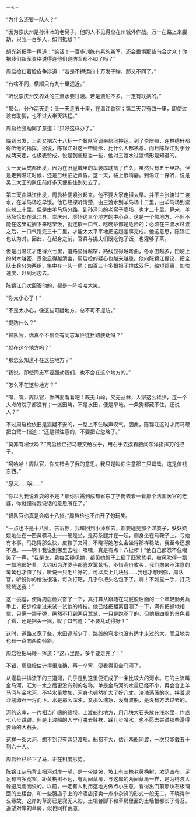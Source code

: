     一五三 

   “为什么还要一队人？”

   “因为崇庆州是孙泽沛的老窝子。他的人不见得全在州城外作战。万一在路上来腰劫，只我一百多人，如何抵敌？”

   胡光新把手一挥道：“笑话！一百多训练有素的新军，还会畏惧那些乌合之众！你把我们新军资格说得连他们巡防军都不如了吗？”

   周启检红着脸皮争辩道：“若是不押运四十万发子弹，那又不同了。”

   “有啥不同，横顺只有九十里远近。”

   “听说崇庆州交界处的三渡水要过渡。若是渡船不多，一定有耽搁的。”

   “那么，分作两天走：头一天走五十里，在温江歇宿；第二天只有四十里，即使过渡有耽搁，也不过大半天路程。”

   周启检强勉同了意道：“只好这样办了。”

   临到出发，上面又把六十八标一个督队官调来帮同押运。到了崇庆州，连林德轩都得听他的指挥。据说，陈锦江对这一带情形，比什么人都熟悉。而且陈锦江对于分成两天走，也极表赞成，说是到底稳当一些，他对三渡水过渡情形是知道的。

   头一天从成都出发，因为在旧皇城里的军装库耽搁了许久，虽然只有五十里路，但是走到温江时候，还是已经临近黄昏。这一天，路上很清静。到温江一探听，说是吴二大王的队伍前好多天便拖往别处去了。

   第二天由温江出发，周启检便紧张起来。他不要大家走得太早。并不主张渡过三渡水，在羊马场吃早饭。他已经探听清楚，由三渡水到羊马场十二里，由羊马场到崇庆州二十里。但是由羊马场分路，到孙泽沛的老窝子廖场，也才二十里。算来，羊马场恰处在温江县、崇庆州、廖场这三个地方的中心点。这是一个烦地方，不但不能在这里耽搁下来吃早饭，就连歇一口气，吃碗茶都是危险的；必须在三渡水过渡之后，一口气跑完三十二里，才能太太平平地把这趟差事完成。他这意思，陈锦江也认为对。因此，在起身之前，官兵与挑夫们既吃饱了饭，也灌够了茶。

   但是出温江才走得六七里，道路显得越窄，路线显得越弯曲，冬水田越多，田埂上的树木越密，景象显得越清幽，周启检的疑心也越来越重。他向陈锦江提议，把全队士兵分为两组，集中在一头一尾；四百三十多根担子排成双行，缩短距离，加快速度，赶到河边去。

   陈锦江几次回答他的，都是一阵哈哈大笑。

   “你太小心了！”

   “不是太小心，像这些可疑地方，总不可不提防。”

   “提防什么？”

   “督队官，你真个不信会有同志军匪徒拦路腰劫吗？”

   “就在这个地方吗？”

   “那怎么知道不在这些地方？”

   “我说，即使同志军要腰劫我们，也不会在这个地方的。”

   “怎么不在这些地方？”

   “嘿，嘿，周队官，你四面看看吧：既无山岭，又无丛林，人家这么稀少，连一个大点的院子都没有；一派田畴，不是水田，便是旱地，一条狗都藏不住，还说人？”

   不过周启检依旧是狐疑不安的，一路上不住唉声叹气。因此，陈锦江这时才用马鞭把白鹭一指道：“还是得注意的，不要把它忽略了。”

   “莫非有埋伏吗？”周启检已把马鞭交给左手，用右手去摸着腰间东洋指挥刀的把子。

   “呵哈哈！周队官，你又错会了我的意思。我只是叫你注意那三只鹭鸶，这是值钱东西。”

   “原来……唉……”

   “你以为我说着耍的不是？那你只需到成都省东丁字街去看一看那个法国医官的老婆，你就懂得我说话的意思所在了。”

   “督队官你真是会唱十八扯。”周启检也不由开了句玩笑。

   “一点也不是十八扯。告诉你，我每回到小淖坝去，都要碰见那个洋婆子，妖妖娆娆地坐在一匹黄骠马上——硬是坐，是两条腿并在一起，侧身坐在马鞍子上。亏她有本事，马跑得那么快，皮鞍子又滑，不晓得她怎么会坐得那样稳法，我至今还想不通。——啊！我说到哪里去啦！嘿嘿，真是有点十八扯啰！”他自己都忍不住嘲笑了一声，“我是说，我每回碰见她，都见她帽子上插了匹鹭鸶毛，被风吹得一飘一飘地很好看。大约因为洋婆子都喜欢鹭鸶毛，不惜高价收买，我们向来不注意的鹭鸶也才值了钱，听说一只毛片好的，可以卖上几块钱……我也才想到你，周队官，听说你的枪法很准，每次打靶，几乎你把头名包下了。嗨！不如显一手，打只鹭鸶送我！”

   这一挑逗，使得周启检兴奋了一下，真打算从跟随在马屁股后面的一个年轻勤务兵手上，把步枪拿过来试一试他的特技。他已经把距离目测了一下，满有把握地相信，只需一颗子弹，纵然不打到两只鹭鸶，一只是跑不了的。但他把四周的景色看了看，还是把头一摇，叹了口气道：“不要乱动得好！”

   这时，道路又宽了些，水田逐渐少了，路线的弯度也没有适才走过的大，而且地势也有一点向西南倾斜。

   周启检把马鞭一挥道：“这八里路，多半要走完了！”

   不错，周启检估计得很准确，再一个弯，便看得见金马河了。

   从灌县并排流下的三道河，几乎是到这里便汇成了一条比较大的河水。它的主流叫金马河，汇为一水之后更没有别的名称。单是金马河的水量已经不小，再会合上羊马河与金水河，不特水量增加，河身也顿然扩大了好几丈。浩浩荡荡的水，挟着泥沙鹅卵石一泻而下。水是那么浑浊，又那么湍急，没有渡船，是没有方法过去的。

   河的这岸，一片相当广阔的碛坝。上渡船的地方，用几块大石头放在浅水里，作成七八步跳蹬。但是上渡船的人宁可脱去鞋袜，踩几步冷水，也不愿去尝试那些滑得要命的大石头。

   这样一条大河，想不到只有两只渡船。船都不大，估计两船同渡，一次只能载五十到六十人。

   周启检已经下了马，正在相度形势。

   陈锦江从马背上把河对岸一望，是一带陡坡，坡上有三株老黄桷树，浓荫四布，足足有亩多宽窄。距黄桷树不远，有两间草房，与这岸的两间草房一样，是为待渡人躲避风雨而设的。以前，一定有人利用这地方做点小生意，看得出门前那块石板铺面的土柜台，和一些腰店子上的冷酒店搭卖一点小杂货的形式一般无二。不晓得什么缘故，这岸的草房已是寂无人影，土柜台脚下和草房里面的土墙根都长了青苔。遥望对岸的草房，似也同样荒凉。

